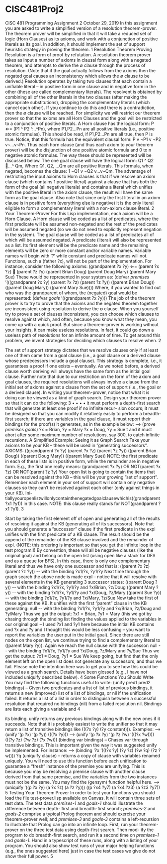 # CISC481Proj2
CISC 481 Programming Assignment 2
October 29, 2019
In this assignment you are asked to write a simplified version of a resolution theorem-prover. The theorem prover will be simplified in that it will take a reduced set of logic (Horn Clauses) as its axioms, and work with a conjunction of positive literals as its goal. In addition, it should implement the set of support heuristic strategy in proving the theorem.
1 Resolution Theorem Proving
Resolution is a form of proof by refutation. A resolution theorem prover takes as input a number of axioms in clausal form along with a negated theorem, and attempts to derive the ∅ clause through the process of resolution. (Note that if the goal actually follows from the axioms then the negated goal causes an inconsistency which allows the ∅ clause to be derived.) Resolution operates by taking two clauses that each contain a unifiable literal – in positive form in one clause and in negative form in the other (these are called complementary literals). The resolvent is obtained by combining all of the other literals in the two clauses (after making the appropriate substitutions), dropping the complementary literals (which cancel each other). If you continue to do this and there is a contradiction, then the ∅ clause will be reached.
For simplicity we will restrict our theorem prover so that the axioms are all Horn Clauses and the goal will be restricted to a conjunction of positive literals.
A Horn clause has the logical form:
P ⇐= (P1 ^ P2 ^...^Pn),
where P1,P2...Pn are all positive literals (i.e., positive atomic formulas). This should be read, if P1,P2...Pn are all true, then P is true. Notice, that this formula has the equivalent clausal form:
P v ¬P1 v ¬P2 v¬...v¬Pn.
Thus each horn clause (and thus each axiom to your theorem prover) will be the disjunction of one positive atomic formula and 0 to n negative atomic formulas. The way these should be represented will be discussed below.
The one goal clause will have the logical form:
Q1 ^ Q2 􏰣...^ Qm,
Where Q1, Q2, ...Qm are all positive literals. This formula, when negated, becomes the clause: 1
¬Q1 v ¬Q2 v...v¬Qm.
The advantage of restricting the input axioms to Horn clauses is that if we resolve an axiom clause (which contains 1 positive literal) against a clause that has both the form of the goal (all negative literals) and contains a literal which unifies with the positive literal in the axiom clause, the result will have the same form as the goal clause. Also note that since only the first literal in an axiom clause is in positive form (everything else is negative) it is the only literal eligible to form a complementary literal with a non-axiom clause literal.
2 Your Theorem-Prover
For this Lisp implementation, each axiom will be a Horn Clause. A Horn clause will be coded as a list of predicates, where the first predicate will be assumed non-negated and the rest of the predicates will be assumed negated (so we do not need to explicitly represent negation in the system). The goal clause will be coded as a list of predicates all of which will be assumed negated.
A predicate (literal) will also be represented as a list. Its first element will be the predicate name and the remaining elements will be zero or more constant and/or variable names. Variable names will begin with ’?’ while constant and predicate names will not. Functions, such a (father ?x), will not be part of the implementation.
For instance, consider the following axioms:
(grandparent ?x ?y) ⇐= (parent ?x ?z) 􏰣 (parent ?z ?y) (parent Brian Doug)
(parent Doug Mary)
(parent Mary Sue)
These would be represented in your system as:
(defvar *premises*
        ’(((grandparent ?x ?y) (parent ?x ?z) (parent ?z ?y))
          ((parent Brian Doug))
          ((parent Doug Mary))
          ((parent Mary Sue))))
Where, if you wanted to find out who was the grandparent of whom, the (negated) goal would be represented:
(defvar *goals*
        ’((grandparent ?x ?y)))
The job of the theorem prover is to try to prove that the axioms and the negated theorem together are inconsistent using resolution to derive the ∅ clause. When you yourself try to prove a set of clauses inconsistent, you can choose which clauses to resolve against which, and often, because you know what they mean, you come up with a quick proof. But since a theorem-prover is working without your insights, it can make useless resolutions. In fact, it could go down a useless path of resolutions for an infinite amount of time. To get around this problem, we invent strategies for deciding which clauses to resolve when.
2

The set of support strategy dictates that we resolve clauses only if at least one of them came from a goal clause (i.e., a goal clause or a derived clause whose predecessors include a goal clause). This strategy is complete, i.e., it guarantees a proof if one exists – eventually. As we noted before, a derived clause worth deriving will always have the same form as the initial goal clause. Further note that due to our restriction on the form of the axiom and goal clauses, the required resolutions will always involve a clause from the initial set of axioms against a clause from the set of support (i.e., the goal or a derived clause).
In writing your theorem-prover, notice that what it is doing can be viewed as a kind of graph search. Design your theorem prover so that it can do the following:
3
• • •
•
it must perform a depth-first search that will generate at least one proof if no infinite recur- sion occurs;
it must be designed so that you can modify it relatively easily to perform a breadth-first search;
if there are variables in the goal clause, it must report their bindings for the proof(s) it generates, as in the example below:
--> (prove *premises* *goals*)
?x = Brian, ?y = Mary
?x = Doug, ?y = Sue
t
and it must abort after some maximum number of resolutions, say 300, to catch infinite recursions.
A Simplified Example: Seeing it as Graph Search
Take your axioms to be your KB – these will be used in ”generating successors”. AXIOMS:
((grandparent ?x ?y) (parent ?x ?z) (parent ?z ?y))
((parent Brian Doug))
((parent Doug Mary))
((parent Mary Sue))
NOTE: the first predicate in each of these lists is in positive form, while the remainder are in negative form. E.g., the first one really means:
(grandparent ?x ?y) OR NOT(parent ?x ?z) OR NOT(parent ?z ?y)
Your open list is going to contain the items that can be resolved against the KB – this will be your growing ”set of support”. Remember each element in your set of support will contain only negative clauses so they can’t be resolved against each other (only against things in your KB). Ini- tiallyyouropenlistwillonlycontainthenegatedgoalclausewhichis((grandparent ?x1 ?y1)) in this case.
NOTE: this clause really stands for NOT(grandparent ?x1 ?y1). 3

Start by taking the first element off of open and generating all of the results of resolving it against the KB (generating all of its successors). Note that you should generate a ”successor” clause if the first predicate in the expl unifies with the first predicate of a KB clause. The result should be the append of the remainder of the KB clause involved and the remainder of expl. (NOTE: this ordering is important so that you get the infinite loop in the test program!!) By convention, these will all be negative clauses (like the original goal) and belong on the open list (using open like a stack for DFS and as a queue for BFS). In this case, there is only one complementary literal and thus we have only one successor and that is:
((parent ?x ?z) (parent ?z ?y)) -- with the binding ?x1/?x, ?y1/?y
Next time through the graph search the above node is made expl – notice that it will resolve with several elements in the KB generating 3 successor states:
((parent Doug ?y)) -- with the binding ?x1/?x, ?y1/?y and ?x/Brian, ?z/Doug
((parent Mary ?y)) -- with the binding ?x1/?x, ?y1/?y and ?x/Doug, ?z/Mary
((parent Sue ?y)) -- with the binding ?x1/?x, ?y1/?y and ?x/Mary, ?z/Sue
Now take the first of these against the KB. It unifies with the first ”parent” clause in the KB generating:
null -- with the binding ?x1/?x, ?y1/?y and ?x/Brian, ?z/Doug and ?y/Mary
Thus we get the output: ?x1 = Brian, ?y1 = Mary (this we got by chasing through the binding list finding the values applied to the variables in our original goal – I used ?x1 and ?y1 here because the initial KB contains and ?x and ?y and I thought this would be less confusing – you want to report the variables the user put in the initial goal).
Since there are still nodes on the open list, we continue trying to find a complementary literal to ((parent Mary ?y)). Again we reach the null clause with the successor:
null -- with the binding ?x1/?x, ?y1/?y and ?x/Doug, ?z/Mary and ?y/Sue
Thus we get the output: ?x1 = Doug, ?y1 = Sue
We keep going, but find that the only element left on the open list does not generate any
successors, and thus we fail.
Please note the intention here was to get you to see how this could be viewed as a graph
search. Details have been glossed (e.g., I have not included uniquify described below).
4 Some Functions You Should Write
You may find the following functions useful to write:
(unify pred1 pred2 bindings) – Given two predicates and a list of list of previous bindings, it returns a new (improved) list of a list of bindings, or nil if the unification failed. It returns a list of a list in order to distinguish between a successful resolution that required no bindings (nil) from a failed resolution nil. Bindings are lists each giving a variable and
4

its binding. unify returns any previous bindings along with the new ones if it succeeds. Note that it is probably easiest to write the unifier so that it may return a list of transitive bindings like (((?x ?y) (?y constant))). Examples:
    --> (unify ’(p ?x) ’(p ?y))
    (((?x ?y)))
    --> (unify ’(p ?x ?y) ’(p ?z ?w) ’(((?x ?w))))
    (((?y ?z) (?w ?z) (?x ?w)))
(binding var bindings) – Chases var through transitive bindings. This is important given the way it was suggested unify be implemented. For instance:
    --> (binding ’?x ’(((?x ?y) (?y ?z) (?w ?q) (?z ?w))))
    ?q
(uniquify clause) – returns a copy of clause with variables renamed uniquely. You will need to use this function before each unification to guarantee a “fresh” instance of the premise you are unifying. This is because you may be resolving a premise clause with another clause derived from that same premise, and the variables from the two instances must not be the same. You may find the (gensym) function helpful here.
    --> (uniquify ’((p ?x ?y) (a ?x ?z) (a ?z ?y)))
    ((p ?x4 ?y7) (a ?x4 ?z3) (a ?z3 ?y7))
5 Testing Your Theorem Prover
In order to test your functions you should load the file test-prover.lisp available on Canvas. It will contain three sets of test data.
The test data *premises-1* and *goals-1* should illustrate the difference between depth- first and breadth-first search; *premises-2* and *goals-2* comprise a typical Prolog theorem and should exercise your theorem-prover well; and *premises-3* and *goals-3* contains a left-recursion to illustrate that Prolog can go into an infinite loop.
First, run your theorem-prover on the three test data using depth-first search. Then mod- ify the program to do breadth-first search, and run it a second time on *premises-1* and *goals-1*. Hand in a typescript of these runs, along with a listing of your program. You should also show test runs of your major helping functions (e.g., the ones suggested here) just in case the test cases we give do not show their full power.
5
